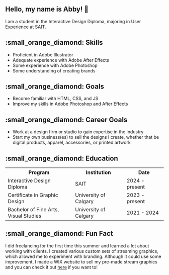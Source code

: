 <section> <!--introduction-->
  <h1>Hello, my name is Abby! 👋</h1>
    <p>I am a student in the Interactive Design Diploma, majoring in User Experience at SAIT.</p>
</section>
<section> <!--skills-->
  <h2>:small_orange_diamond: Skills</h2>
    <ul>
      <li>Proficient in Adobe Illustrator</li>
      <li>Adequate experience with Adobe After Effects</li>
      <li>Some experience with Adobe Photoshop</li>
      <li>Some understanding of creating brands</li>
    </ul>
</section>
<section> <!--goals-->
  <h2>:small_orange_diamond: Goals</h2>
    <ul>
      <li>Become familiar with HTML, CSS, and JS</li>
      <li>Improve my skills in Adobe Photoshop and After Effects</li>
    </ul>
</section>
<section> <!--career goals-->
  <h2>:small_orange_diamond: Career Goals</h2>
    <ul>
      <li>Work at a design firm or studio to gain expertise in the industry</li>
      <li>Start my own business(es) to sell the designs I create, whether that be digital products, apparel, accessories, or printed artwork</li>
    </ul>
</section>
<section> <!--education-->
  <h2>:small_orange_diamond: Education</h2>
    <table>
      <tr>     <!--table headers-->
        <th>Program</th>
        <th>Institution</th>
        <th>Date</th>
      </tr>
      <tr>     <!--SAIT, IDD-->
        <td>Interactive Design Diploma</td>
        <td>SAIT</td>
        <td>2024 - present</td>
      </tr>
      <tr>     <!--UofC, CG-->
        <td>Certificate in Graphic Design</td>
        <td>University of Calgary</td>
        <td>2023 - present</td>
      </tr>
      <tr>     <!--UofC, BFA-->
        <td>Bachelor of Fine Arts,<br>Visual Studies</td>
        <td>University of Calgary</td>
        <td>2021 - 2024</td>
      </tr>
    </table>
</section>
<section> <!--fun fact-->
  <h2>:small_orange_diamond: Fun Fact</h2>
    <p>I did freelancing for the first time this summer and learned a lot about working with clients. I created various custom sets of streaming graphics, which allowed me to experiment with branding. Although it could use some improvement, I made a WIX website to sell my pre-made stream graphics and you can check it out <a href="https://mrszingergraphics.wixsite.com/mrszinger-graphics/gradient-series">here</a> if you want to!</p>
</section>